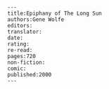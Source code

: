 
    ---
    title:Epiphany of The Long Sun
    authors:Gene Wolfe
    editors:
    translator:
    date:
    rating:
    re-read:
    pages:720
    non-fiction:
    comic:
    published:2000
    ---

    